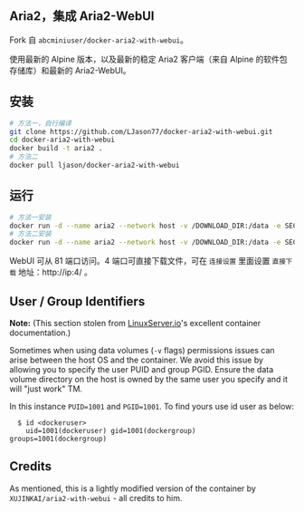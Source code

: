 Aria2，集成 Aria2-WebUI
---

Fork 自 `abcminiuser/docker-aria2-with-webui`。

使用最新的 Alpine 版本，以及最新的稳定 Aria2 客户端（来自 Alpine 的软件包存储库）和最新的 Aria2-WebUI。

## 安装 ##

```bash
# 方法一，自行编译
git clone https://github.com/LJason77/docker-aria2-with-webui.git
cd docker-aria2-with-webui
docker build -t aria2 .
# 方法二
docker pull ljason/docker-aria2-with-webui
```

## 运行 ##

```bash
# 方法一安装
docker run -d --name aria2 --network host -v /DOWNLOAD_DIR:/data -e SECRET=YOUR_SECRET_CODE aria2
# 方法二安装
docker run -d --name aria2 --network host -v /DOWNLOAD_DIR:/data -e SECRET=YOUR_SECRET_CODE ljason/docker-aria2-with-webui
```

WebUI 可从 81 端口访问。4 端口可直接下载文件，可在 `连接设置` 里面设置 `直接下载` 地址：http://ip:4/ 。

## User / Group Identifiers

**Note:** (This section stolen from [LinuxServer.io](http://linuxserver.io)'s
excellent container documentation.)

Sometimes when using data volumes (`-v` flags) permissions issues can arise
between the host OS and the container. We avoid this issue by allowing you to
specify the user PUID and group PGID. Ensure the data volume directory on the
host is owned by the same user you specify and it will "just work" TM.

In this instance `PUID=1001` and `PGID=1001`. To find yours use id user as below:

```
  $ id <dockeruser>
    uid=1001(dockeruser) gid=1001(dockergroup) groups=1001(dockergroup)
```

## Credits

As mentioned, this is a lightly modified version of the container by
`XUJINKAI/aria2-with-webui` - all credits to him.
